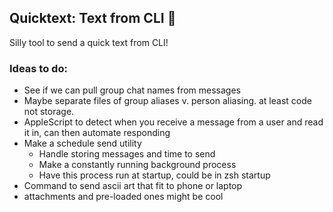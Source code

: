 ## Quicktext: Text from CLI 📨

Silly tool to send a quick text from CLI!



### Ideas to do:
- See if we can pull group chat names from messages
- Maybe separate files of group aliases v. person aliasing. at least code not storage.
- AppleScript to detect when you receive a message from a user and read it in, can then automate responding
- Make a schedule send utility
    - Handle storing messages and time to send
    - Make a constantly running background process
    - Have this process run at startup, could be in zsh startup
- Command to send ascii art that fit to phone or laptop
- attachments and pre-loaded ones might be cool